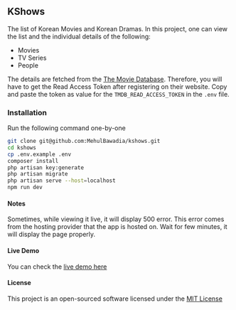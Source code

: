 ## KShows

The list of Korean Movies and Korean Dramas. In this project, one can view the list and the individual details of the following:

-   Movies
-   TV Series
-   People

The details are fetched from the [The Movie Database](https://themoviedb.org).
Therefore, you will have to get the Read Access Token after registering on their website.
Copy and paste the token as value for the `TMDB_READ_ACCESS_TOKEN` in the `.env` file.

### Installation

Run the following command one-by-one

```bash
git clone git@github.com:MehulBawadia/kshows.git
cd kshows
cp .env.example .env
composer install
php artisan key:generate
php artisan migrate
php artisan serve --host=localhost
npm run dev
```

#### Notes

Sometimes, while viewing it live, it will display 500 error.
This error comes from the hosting provider that the app is hosted on.
Wait for few minutes, it will display the page properly.

#### Live Demo

You can check the [live demo here](https://kshows.bmehul.com)

#### License

This project is an open-sourced software licensed under the [MIT License](https://opensource.org/license/mit)

